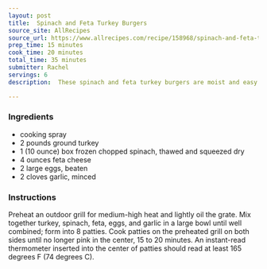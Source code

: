 ```yaml
---
layout: post
title:  Spinach and Feta Turkey Burgers
source_site: AllRecipes
source_url: https://www.allrecipes.com/recipe/158968/spinach-and-feta-turkey-burgers/
prep_time: 15 minutes
cook_time: 20 minutes
total_time: 35 minutes
submitter: Rachel
servings: 6
description:  These spinach and feta turkey burgers are moist and easy to make in one bowl with simple ingredients, shaped into patties, and cooked on a hot grill.

---
```



### Ingredients

- cooking spray
- 2 pounds ground turkey
- 1 (10 ounce) box frozen chopped spinach, thawed and squeezed dry
- 4 ounces feta cheese
- 2 large eggs, beaten
- 2 cloves garlic, minced

### Instructions

Preheat an outdoor grill for medium-high heat and lightly oil the grate.
Mix together turkey, spinach, feta, eggs, and garlic in a large bowl until well combined; form into 8 patties.
Cook patties on the preheated grill on both sides until no longer pink in the center, 15 to 20 minutes. An instant-read thermometer inserted into the center of patties should read at least 165 degrees F (74 degrees C).
